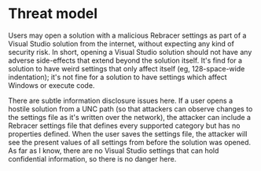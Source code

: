 # Threat model
Users may open a solution with a malicious Rebracer settings as part of a Visual Studio solution from the internet, without expecting any kind of security risk.  In short, opening a Visual Studio solution should not have any adverse side-effects that extend beyond the solution itself.  It's find for a solution to have weird settings that only affect itself (eg, 128-space-wide indentation); it's not fine for a solution to have settings which affect Windows or execute code.

There are subtle information disclosure issues here.  If a user opens a hostile solution from a UNC path (so that attackers can observe changes to the settings file as it's written over the network), the attacker can include a Rebracer settings file that defines every supported category but has no properties defined.  When the user saves the settings file, the attacker will see the present values of all settings from before the solution was opened.  As far as I know, there are no Visual Studio settings that can hold confidential information, so there is no danger here.
